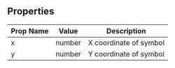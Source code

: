 ## Properties

| Prop Name | Value | Description |
| --------------------- | ------ | ------------------- |
| x | number | X coordinate of symbol |
| y | number | Y coordinate of symbol |